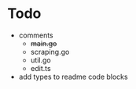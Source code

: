 # Todo
- comments
    - ~~main.go~~
    - scraping.go
    - util.go
    - edit.ts
- add types to readme code blocks